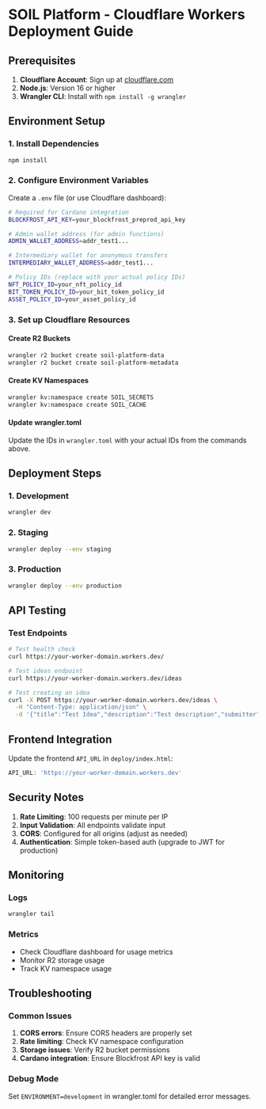 # SOIL Platform - Cloudflare Workers Deployment Guide

## Prerequisites

1. **Cloudflare Account**: Sign up at [cloudflare.com](https://cloudflare.com)
2. **Node.js**: Version 16 or higher
3. **Wrangler CLI**: Install with `npm install -g wrangler`

## Environment Setup

### 1. Install Dependencies
```bash
npm install
```

### 2. Configure Environment Variables
Create a `.env` file (or use Cloudflare dashboard):
```bash
# Required for Cardano integration
BLOCKFROST_API_KEY=your_blockfrost_preprod_api_key

# Admin wallet address (for admin functions)
ADMIN_WALLET_ADDRESS=addr_test1...

# Intermediary wallet for anonymous transfers
INTERMEDIARY_WALLET_ADDRESS=addr_test1...

# Policy IDs (replace with your actual policy IDs)
NFT_POLICY_ID=your_nft_policy_id
BIT_TOKEN_POLICY_ID=your_bit_token_policy_id
ASSET_POLICY_ID=your_asset_policy_id
```

### 3. Set up Cloudflare Resources

#### Create R2 Buckets
```bash
wrangler r2 bucket create soil-platform-data
wrangler r2 bucket create soil-platform-metadata
```

#### Create KV Namespaces
```bash
wrangler kv:namespace create SOIL_SECRETS
wrangler kv:namespace create SOIL_CACHE
```

#### Update wrangler.toml
Update the IDs in `wrangler.toml` with your actual IDs from the commands above.

## Deployment Steps

### 1. Development
```bash
wrangler dev
```

### 2. Staging
```bash
wrangler deploy --env staging
```

### 3. Production
```bash
wrangler deploy --env production
```

## API Testing

### Test Endpoints
```bash
# Test health check
curl https://your-worker-domain.workers.dev/

# Test ideas endpoint
curl https://your-worker-domain.workers.dev/ideas

# Test creating an idea
curl -X POST https://your-worker-domain.workers.dev/ideas \
  -H "Content-Type: application/json" \
  -d '{"title":"Test Idea","description":"Test description","submitter":"addr_test1..."}'
```

## Frontend Integration

Update the frontend `API_URL` in `deploy/index.html`:
```javascript
API_URL: 'https://your-worker-domain.workers.dev'
```

## Security Notes

1. **Rate Limiting**: 100 requests per minute per IP
2. **Input Validation**: All endpoints validate input
3. **CORS**: Configured for all origins (adjust as needed)
4. **Authentication**: Simple token-based auth (upgrade to JWT for production)

## Monitoring

### Logs
```bash
wrangler tail
```

### Metrics
- Check Cloudflare dashboard for usage metrics
- Monitor R2 storage usage
- Track KV namespace usage

## Troubleshooting

### Common Issues
1. **CORS errors**: Ensure CORS headers are properly set
2. **Rate limiting**: Check KV namespace configuration
3. **Storage issues**: Verify R2 bucket permissions
4. **Cardano integration**: Ensure Blockfrost API key is valid

### Debug Mode
Set `ENVIRONMENT=development` in wrangler.toml for detailed error messages.